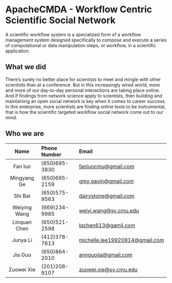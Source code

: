 # ApacheCMDA - Workflow Centric Scientific Social Network

A scientific workflow system is a specialized form of a workflow management system designed specifically to compose and execute a series of computational or data manipulation steps, or workflow, in a scientific application.

## What we did
There’s surely no better place for scientists to meet and mingle with other scientists than at a conference. But in this increasingly wired world, more and more of our day-to-day personal interactions are taking place online. And if findings from network science apply to scientists, then building and maintaining an open social network is key when it comes to career success. In this enterprise, more scientists are finding online tools to be instrumental, that is how the scientific targeted workflow social network come out to our mind.

## Who we are
| Name   | Phone Number | Email|
|:------:|:------------|:------|
|Fan luo|(650)695-3830|fanluocmu@gmail.com|
|Mingyang Ge|(650)695-2159|gmy.gavin@gmail.com|
|Shi Bai|(650)575-9563|dairystone@gmail.com|
|Weiying Wang|(669)234-9985|weiyi.wang@sv.cmu.edu |
|Linquan Chen|(650)521-2598|lqchen613@gamil.com|
|Junya Li|(412)378-7613 |michelle.lee19920914@gmail.com |
|Jia Guo|(650)864-2010|annguojia@gmail.com|
|Zuowei Xie|(201)208-9107|zuowei.xie@sv.cmu.edu|
